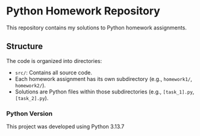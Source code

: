 # Python Homework Repository

This repository contains my solutions to Python homework assignments.

## Structure

The code is organized into directories:

*   `src/`: Contains all source code.
*   Each homework assignment has its own subdirectory (e.g., `homework1/`, `homework2/`).
*   Solutions are Python files within those subdirectories (e.g., `[task_1].py`, `[task_2].py`).

### Python Version

This project was developed using Python 3.13.7
